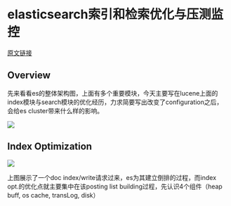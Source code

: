 # elasticsearch索引和检索优化与压测监控

[原文链接](https://www.jianshu.com/p/901651b81788)

## Overview

先来看看es的整体架构图，上面有多个重要模块，今天主要写在lucene上面的index模块与search模块的优化经历，力求简要写出改变了configuration之后，会给es cluster带来什么样的影响。

![](https://upload-images.jianshu.io/upload_images/2189341-1811c15a476060eb.png?imageMogr2/auto-orient/strip%7CimageView2/2/w/914/format/webp)

## Index Optimization

![](https://upload-images.jianshu.io/upload_images/2189341-2c58d57d74b19bac.jpeg?imageMogr2/auto-orient/strip%7CimageView2/2/w/1000/format/webp)

上图展示了一个doc index/write请求过来，es为其建立倒排的过程，而index opt.的优化点就主要集中在该posting list building过程，先认识4个组件（heap buff, os cache, transLog, disk）